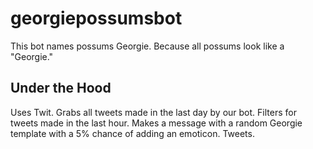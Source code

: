 # georgiepossumsbot
This bot names possums Georgie. Because all possums look like a "Georgie." 

## Under the Hood
Uses Twit. 
Grabs all tweets made in the last day by our bot. 
Filters for tweets made in the last hour. 
Makes a message with a random Georgie template with a 5% chance of adding an emoticon. 
Tweets. 
